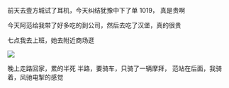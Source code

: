 前天去壹方城试了耳机，今天纠结犹豫中下了单
1019， 真是贵啊

今天阿范给我带了好多吃的到公司，然后去吃了汉堡，真的很贵

七点我去上班，她去附近商场逛

![](http://upload-images.jianshu.io/upload_images/6904315-8a9b965da4978e14.jpg?imageMogr2/auto-orient/strip%7CimageView2/2/w/1080/q/50)

晚上走路回家，累的半死
半路，要骑车，只骑了一辆摩拜， 范站在后面，我骑着，风驰电掣的感觉
